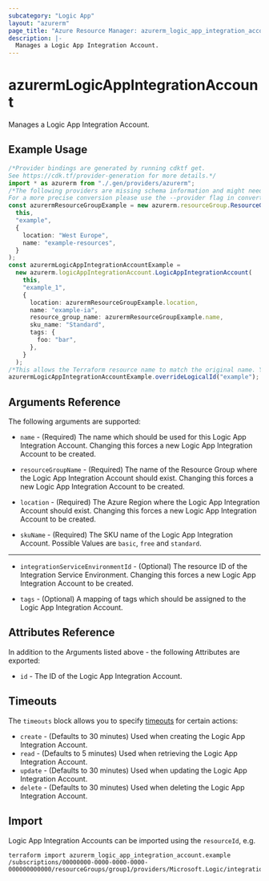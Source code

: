 ```yaml
---
subcategory: "Logic App"
layout: "azurerm"
page_title: "Azure Resource Manager: azurerm_logic_app_integration_account"
description: |-
  Manages a Logic App Integration Account.
---
```


# azurermLogicAppIntegrationAccount

Manages a Logic App Integration Account.

## Example Usage

```typescript
/*Provider bindings are generated by running cdktf get.
See https://cdk.tf/provider-generation for more details.*/
import * as azurerm from "./.gen/providers/azurerm";
/*The following providers are missing schema information and might need manual adjustments to synthesize correctly: azurerm.
For a more precise conversion please use the --provider flag in convert.*/
const azurermResourceGroupExample = new azurerm.resourceGroup.ResourceGroup(
  this,
  "example",
  {
    location: "West Europe",
    name: "example-resources",
  }
);
const azurermLogicAppIntegrationAccountExample =
  new azurerm.logicAppIntegrationAccount.LogicAppIntegrationAccount(
    this,
    "example_1",
    {
      location: azurermResourceGroupExample.location,
      name: "example-ia",
      resource_group_name: azurermResourceGroupExample.name,
      sku_name: "Standard",
      tags: {
        foo: "bar",
      },
    }
  );
/*This allows the Terraform resource name to match the original name. You can remove the call if you don't need them to match.*/
azurermLogicAppIntegrationAccountExample.overrideLogicalId("example");

```

## Arguments Reference

The following arguments are supported:

*   `name` - (Required) The name which should be used for this Logic App Integration Account. Changing this forces a new Logic App Integration Account to be created.

*   `resourceGroupName` - (Required) The name of the Resource Group where the Logic App Integration Account should exist. Changing this forces a new Logic App Integration Account to be created.

*   `location` - (Required) The Azure Region where the Logic App Integration Account should exist. Changing this forces a new Logic App Integration Account to be created.

*   `skuName` - (Required) The SKU name of the Logic App Integration Account. Possible Values are `basic`, `free` and `standard`.

***

*   `integrationServiceEnvironmentId` - (Optional) The resource ID of the Integration Service Environment. Changing this forces a new Logic App Integration Account to be created.

*   `tags` - (Optional) A mapping of tags which should be assigned to the Logic App Integration Account.

## Attributes Reference

In addition to the Arguments listed above - the following Attributes are exported:

* `id` - The ID of the Logic App Integration Account.

## Timeouts

The `timeouts` block allows you to specify [timeouts](https://www.terraform.io/language/resources/syntax#operation-timeouts) for certain actions:

* `create` - (Defaults to 30 minutes) Used when creating the Logic App Integration Account.
* `read` - (Defaults to 5 minutes) Used when retrieving the Logic App Integration Account.
* `update` - (Defaults to 30 minutes) Used when updating the Logic App Integration Account.
* `delete` - (Defaults to 30 minutes) Used when deleting the Logic App Integration Account.

## Import

Logic App Integration Accounts can be imported using the `resourceId`, e.g.

```console
terraform import azurerm_logic_app_integration_account.example /subscriptions/00000000-0000-0000-0000-000000000000/resourceGroups/group1/providers/Microsoft.Logic/integrationAccounts/account1
```

